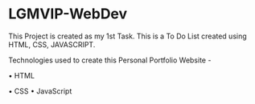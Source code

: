 # LGMVIP-WebDev
This Project is created as my 1st Task. This is a To Do List created using HTML, CSS, JAVASCRIPT. 

Technologies used to create this Personal Portfolio Website -

•	HTML

•	CSS 
•	JavaScript 

